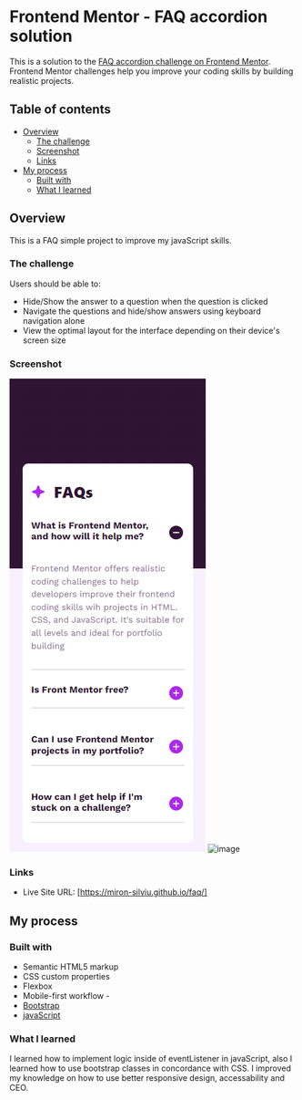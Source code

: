 # Frontend Mentor - FAQ accordion solution

This is a solution to the [FAQ accordion challenge on Frontend Mentor](https://www.frontendmentor.io/challenges/faq-accordion-wyfFdeBwBz). Frontend Mentor challenges help you improve your coding skills by building realistic projects.

## Table of contents

- [Overview](#overview)
  - [The challenge](#the-challenge)
  - [Screenshot](#screenshot)
  - [Links](#links)
- [My process](#my-process)
  - [Built with](#built-with)
  - [What I learned](#what-i-learned)

## Overview

This is a FAQ simple project to improve my javaScript skills.

### The challenge

Users should be able to:

- Hide/Show the answer to a question when the question is clicked
- Navigate the questions and hide/show answers using keyboard navigation alone
- View the optimal layout for the interface depending on their device's screen size

### Screenshot

![alt text](image.png)
![image](https://github.com/Miron-Silviu/faq/assets/119732322/b4b93b4f-ef40-4bf0-bf06-0b63dcf590c4)


### Links

- Live Site URL: [https://miron-silviu.github.io/faq/]

## My process

### Built with

- Semantic HTML5 markup
- CSS custom properties
- Flexbox
- Mobile-first workflow -
- [Bootstrap](https://getbootstrap.com/docs/5.3/getting-started/introduction/)
- [javaScript](https://developer.mozilla.org/en-US/docs/Learn/JavaScript)

### What I learned

I learned how to implement logic inside of eventListener in javaScript, also I learned how to use bootstrap classes in concordance with CSS. I improved my knowledge on how to use better responsive design, accessability and CEO.
